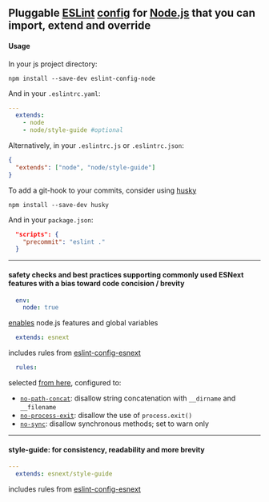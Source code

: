 ## Pluggable [ESLint](http://eslint.org/docs/about/) [config](http://eslint.org/docs/developer-guide/shareable-configs) for [Node.js](nodejs.org) that you can import, extend and override

#### Usage

In your js project directory:

```shell
npm install --save-dev eslint-config-node
```

And in your `.eslintrc.yaml`:

```yaml
---
  extends:
    - node
    - node/style-guide #optional
```

Alternatively, in your `.eslintrc.js` or `.eslintrc.json`:

```json
{
  "extends": ["node", "node/style-guide"]
}
```

To add a git-hook to your commits, consider using [husky](https://github.com/typicode/husky)

```shell
npm install --save-dev husky
```

And in your `package.json`:

```json
  "scripts": {
    "precommit": "eslint ."
  }
```

---

#### safety checks and best practices supporting commonly used ESNext features with a bias toward code concision / brevity

```yaml
  env:
    node: true
```

[enables](http://eslint.org/docs/user-guide/configuring#specifying-environments) node.js features and global variables

```yaml
  extends: esnext
```

includes rules from [eslint-config-esnext](https://github.com/kunalgolani/eslint-config/tree/master/esnext#safety-checks-and-best-practices-supporting-commonly-used-esnext-features-with-a-bias-toward-code-concision--brevity)

```yaml
  rules:
```

selected [from here](http://eslint.org/docs/rules/#nodejs-and-commonjs), configured to:

- [`no-path-concat`](http://eslint.org/docs/rules/no-path-concat): disallow string concatenation with `__dirname` and `__filename`
- [`no-process-exit`](http://eslint.org/docs/rules/no-process-exit): disallow the use of `process.exit()`
- [`no-sync`](http://eslint.org/docs/rules/no-sync): disallow synchronous methods; set to warn only

---

#### style-guide: for consistency, readability and more brevity

```yaml
---
  extends: esnext/style-guide
```

includes rules from [eslint-config-esnext](https://github.com/kunalgolani/eslint-config/tree/master/esnext#style-guide-for-consistency-readability-and-more-brevity)
